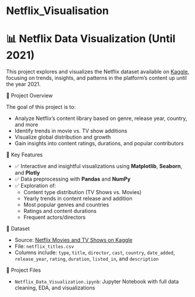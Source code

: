 # Netflix_Visualisation
# 📊 Netflix Data Visualization (Until 2021)

This project explores and visualizes the Netflix dataset available on [Kaggle](https://www.kaggle.com/datasets/shivamb/netflix-shows), focusing on trends, insights, and patterns in the platform’s content up until the year 2021.

📁 Project Overview

The goal of this project is to:
- Analyze Netflix’s content library based on genre, release year, country, and more
- Identify trends in movie vs. TV show additions
- Visualize global distribution and growth
- Gain insights into content ratings, durations, and popular contributors

🧠 Key Features

- ✅ Interactive and insightful visualizations using **Matplotlib**, **Seaborn**, and **Plotly**
- ✅ Data preprocessing with **Pandas** and **NumPy**
- ✅ Exploration of:
  - Content type distribution (TV Shows vs. Movies)
  - Yearly trends in content release and addition
  - Most popular genres and countries
  - Ratings and content durations
  - Frequent actors/directors
  
📂 Dataset

- Source: [Netflix Movies and TV Shows on Kaggle](https://www.kaggle.com/datasets/shivamb/netflix-shows)
- File: `netflix_titles.csv`
- Columns include: `type`, `title`, `director`, `cast`, `country`, `date_added`, `release_year`, `rating`, `duration`, `listed_in`, and `description`

📝 Project Files

- `Netflix_Data_Visualization.ipynb`: Jupyter Notebook with full data cleaning, EDA, and visualizations



